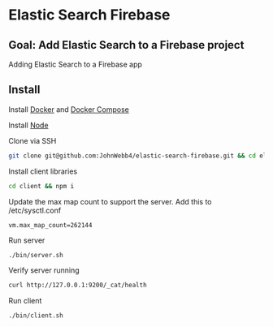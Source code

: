 # Elastic Search Firebase

## Goal: Add Elastic Search to a Firebase project

Adding Elastic Search to a Firebase app

## Install

Install [Docker](https://www.docker.com/get-started) and [Docker Compose](https://docs.docker.com/compose/install/)

Install [Node](https://nodejs.org/)

Clone via SSH

```sh
git clone git@github.com:JohnWebb4/elastic-search-firebase.git && cd elastic-search-firebase
```

Install client libraries

```sh
cd client && npm i
```

Update the max map count to support the server. Add this to /etc/sysctl.conf

```
vm.max_map_count=262144
```

Run server

```sh
./bin/server.sh
```

Verify server running

```sh
curl http://127.0.0.1:9200/_cat/health
```

Run client

```sh
./bin/client.sh
```
